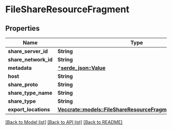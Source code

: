 # FileShareResourceFragment

## Properties

Name | Type | Description | Notes
------------ | ------------- | ------------- | -------------
**share_server_id** | **String** |  | [optional] 
**share_network_id** | **String** |  | [optional] 
**metadata** | [***serde_json::Value**](.md) |  | [optional] 
**host** | **String** |  | [optional] 
**share_proto** | **String** |  | [optional] 
**share_type_name** | **String** |  | [optional] 
**share_type** | **String** |  | [optional] 
**export_locations** | [**Vec<crate::models::FileShareResourceFragmentExportLocations>**](FileShareResourceFragment_export_locations.md) |  | [optional] 

[[Back to Model list]](../README.md#documentation-for-models) [[Back to API list]](../README.md#documentation-for-api-endpoints) [[Back to README]](../README.md)


